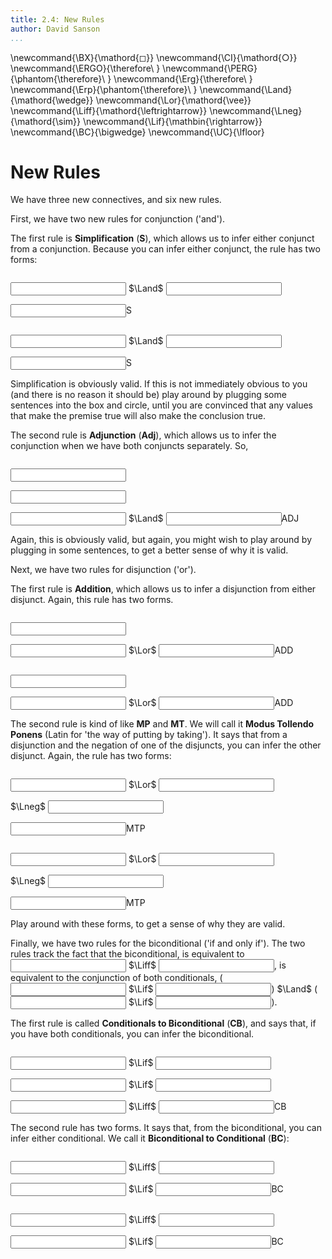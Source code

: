```yaml
---
title: 2.4: New Rules 
author: David Sanson
...
```



\newcommand{\BX}{\mathord{◻}}
\newcommand{\CI}{\mathord{○}}
\newcommand{\ERGO}{\therefore\ }
\newcommand{\PERG}{\phantom{\therefore}\ }
\newcommand{\Erg}{\therefore\ }
\newcommand{\Erp}{\phantom{\therefore}\ }
\newcommand{\Land}{\mathord{\wedge}}
\newcommand{\Lor}{\mathord{\vee}}
\newcommand{\Liff}{\mathord{\leftrightarrow}}
\newcommand{\Lneg}{\mathord{\sim}}
\newcommand{\Lif}{\mathbin{\rightarrow}}
\newcommand{\BC}{\bigwedge}
\newcommand{\UC}{\lfloor}

# New Rules

We have three new connectives, and six new rules.

First, we have two new rules for conjunction ('and'). 

The first rule is 
**Simplification** (**S**), which allows us to infer either conjunct from a 
conjunction. Because you can infer either conjunct, the rule has two forms:

<div class='boxed' style='float:left'>


<!--
~~~{.derivation}
<input class="copyMe P sym slot" type="text" > $\Land$ <input class="copyMe Q sym slot" type="text" >
<input class="copyMe P sym slot" type="text" >  & S
~~~
-->
<div class='der outer'><p class='dline'><span class='dnum'></span><span class='dform'><input class="copyMe P sym slot" type="text" > $\Land$ <input class="copyMe Q sym slot" type="text" ></span><span class='djust'></span></p><p class='dline'><span class='dnum'></span><span class='dform'><input class="copyMe P sym slot" type="text" ></span><span class='djust'>S</span></p></div>


</div>

<div class='boxed' style='float:left; clear:both'>


<!--
~~~{.derivation}
<input class="copyMe P sym slot" type="text" > $\Land$ <input class="copyMe Q sym slot" type="text" >
<input class="copyMe Q sym slot" type="text" >  & S
~~~
-->
<div class='der outer'><p class='dline'><span class='dnum'></span><span class='dform'><input class="copyMe P sym slot" type="text" > $\Land$ <input class="copyMe Q sym slot" type="text" ></span><span class='djust'></span></p><p class='dline'><span class='dnum'></span><span class='dform'><input class="copyMe Q sym slot" type="text" ></span><span class='djust'>S</span></p></div>


</div>

<p style='clear:both'>

Simplification is obviously valid. If this is not immediately obvious to you (and there is no reason it should be) play around by plugging some sentences into the box and circle, until you are convinced that any values that make the premise true will also make the conclusion true.

The second rule is **Adjunction** (**Adj**), which allows us to infer the conjunction when we have both conjuncts separately. So,

<div class='boxed' style='float:left; clear:both'>


<!--
~~~{.derivation}
<input class="copyMe P sym slot" type="text" > 
<input class="copyMe Q sym slot" type="text" >
<input class="copyMe P sym slot" type="text" > $\Land$ <input class="copyMe Q sym slot" type="text" >  & ADJ
~~~
-->
<div class='der outer'><p class='dline'><span class='dnum'></span><span class='dform'><input class="copyMe P sym slot" type="text" > </span><span class='djust'></span></p><p class='dline'><span class='dnum'></span><span class='dform'><input class="copyMe Q sym slot" type="text" ></span><span class='djust'></span></p><p class='dline'><span class='dnum'></span><span class='dform'><input class="copyMe P sym slot" type="text" > $\Land$ <input class="copyMe Q sym slot" type="text" ></span><span class='djust'>ADJ</span></p></div>


</div>

<p style='clear:both'>

Again, this is obviously valid, but again, you might wish to play around by plugging in some sentences, to get a better sense of why it is valid.


Next, we have two rules for disjunction ('or').

The first rule is **Addition**, which allows us to infer a disjunction from either disjunct. Again, this rule has two forms.

<div class='boxed' style='float:left; clear:both'>


<!--
~~~{.derivation}
<input class="copyMe P sym slot" type="text" >  
<input class="copyMe P sym slot" type="text" > $\Lor$ <input class="copyMe Q sym slot" type="text" > & ADD
~~~
-->
<div class='der outer'><p class='dline'><span class='dnum'></span><span class='dform'><input class="copyMe P sym slot" type="text" >  </span><span class='djust'></span></p><p class='dline'><span class='dnum'></span><span class='dform'><input class="copyMe P sym slot" type="text" > $\Lor$ <input class="copyMe Q sym slot" type="text" ></span><span class='djust'>ADD</span></p></div>


</div>

<div class='boxed' style='float:left; clear:both'>


<!--
~~~{.derivation}
<input class="copyMe P sym slot" type="text" >  
<input class="copyMe Q sym slot" type="text" > $\Lor$ <input class="copyMe P sym slot" type="text" > & ADD
~~~
-->
<div class='der outer'><p class='dline'><span class='dnum'></span><span class='dform'><input class="copyMe P sym slot" type="text" >  </span><span class='djust'></span></p><p class='dline'><span class='dnum'></span><span class='dform'><input class="copyMe Q sym slot" type="text" > $\Lor$ <input class="copyMe P sym slot" type="text" ></span><span class='djust'>ADD</span></p></div>


</div>

<p style='clear:both'>

The second rule is kind of like **MP** and **MT**. We will call it **Modus Tollendo Ponens** (Latin for 'the way of putting by taking'). It says that from a disjunction and the negation of one of the disjuncts, you can infer the other disjunct. Again, the rule has two forms:


<div class='boxed' style='float:left; clear:both'>


<!--
~~~{.derivation}
<input class="copyMe P sym slot" type="text" > $\Lor$ <input class="copyMe Q sym slot" type="text" >
$\Lneg$ <input class="copyMe P sym slot" type="text" >
<input class="copyMe Q sym slot" type="text" >  & MTP
~~~
-->
<div class='der outer'><p class='dline'><span class='dnum'></span><span class='dform'><input class="copyMe P sym slot" type="text" > $\Lor$ <input class="copyMe Q sym slot" type="text" ></span><span class='djust'></span></p><p class='dline'><span class='dnum'></span><span class='dform'>$\Lneg$ <input class="copyMe P sym slot" type="text" ></span><span class='djust'></span></p><p class='dline'><span class='dnum'></span><span class='dform'><input class="copyMe Q sym slot" type="text" ></span><span class='djust'>MTP</span></p></div>


</div>

<div class='boxed' style='float:left; clear:both'>


<!--
~~~{.derivation}
<input class="copyMe P sym slot" type="text" > $\Lor$ <input class="copyMe Q sym slot" type="text" >
$\Lneg$ <input class="copyMe Q sym slot" type="text" >
<input class="copyMe P sym slot" type="text" >  & MTP
~~~
-->
<div class='der outer'><p class='dline'><span class='dnum'></span><span class='dform'><input class="copyMe P sym slot" type="text" > $\Lor$ <input class="copyMe Q sym slot" type="text" ></span><span class='djust'></span></p><p class='dline'><span class='dnum'></span><span class='dform'>$\Lneg$ <input class="copyMe Q sym slot" type="text" ></span><span class='djust'></span></p><p class='dline'><span class='dnum'></span><span class='dform'><input class="copyMe P sym slot" type="text" ></span><span class='djust'>MTP</span></p></div>


</div>

<p style='clear:both'>

Play around with these forms, to get a sense of why they are valid.

<div class="cor">

Finally, we have two rules for the biconditional ('if and only if'). The two rules track the fact that the biconditional,  is equivalent to 
<input class="copyMe P sym slot" type="text" > $\Liff$ <input class="copyMe Q sym slot" type="text" >, is equivalent to the conjunction of both conditionals,
(<input class="copyMe Q sym slot" type="text" > $\Lif$ <input class="copyMe P sym slot" type="text" >) $\Land$
(<input class="copyMe P sym slot" type="text" > $\Lif$ <input class="copyMe Q sym slot" type="text" >).

</div>

The first rule is called **Conditionals to Biconditional** (**CB**), and says that, if you have both conditionals, you can infer the biconditional.

<div class='boxed' style='float:left; clear:both'>


<!--
~~~{.derivation}
<input class="copyMe P sym slot" type="text" > $\Lif$ <input class="copyMe Q sym slot" type="text" > 
<input class="copyMe Q sym slot" type="text" > $\Lif$ <input class="copyMe P sym slot" type="text" >
<input class="copyMe P sym slot" type="text" > $\Liff$ <input class="copyMe Q sym slot" type="text" > & CB
~~~
-->
<div class='der outer'><p class='dline'><span class='dnum'></span><span class='dform'><input class="copyMe P sym slot" type="text" > $\Lif$ <input class="copyMe Q sym slot" type="text" > </span><span class='djust'></span></p><p class='dline'><span class='dnum'></span><span class='dform'><input class="copyMe Q sym slot" type="text" > $\Lif$ <input class="copyMe P sym slot" type="text" ></span><span class='djust'></span></p><p class='dline'><span class='dnum'></span><span class='dform'><input class="copyMe P sym slot" type="text" > $\Liff$ <input class="copyMe Q sym slot" type="text" ></span><span class='djust'>CB</span></p></div>


</div>

<p style='clear:both'>

The second rule has two forms. It says that, from the biconditional, you can infer either conditional. We call it **Biconditional to Conditional** (**BC**):

<div class='boxed' style='float:left; clear:both'>


<!--
~~~{.derivation}
<input class="copyMe P sym slot" type="text" > $\Liff$ <input class="copyMe Q sym slot" type="text" > 
<input class="copyMe P sym slot" type="text" > $\Lif$ <input class="copyMe Q sym slot" type="text" > & BC   
~~~
-->
<div class='der outer'><p class='dline'><span class='dnum'></span><span class='dform'><input class="copyMe P sym slot" type="text" > $\Liff$ <input class="copyMe Q sym slot" type="text" > </span><span class='djust'></span></p><p class='dline'><span class='dnum'></span><span class='dform'><input class="copyMe P sym slot" type="text" > $\Lif$ <input class="copyMe Q sym slot" type="text" ></span><span class='djust'>BC   </span></p></div>


</div>

<div class='boxed' style='float:left; clear:both'>


<!--
~~~{.derivation}
<input class="copyMe P sym slot" type="text" > $\Liff$ <input class="copyMe Q sym slot" type="text" >
<input class="copyMe Q sym slot" type="text" > $\Lif$ <input class="copyMe P sym slot" type="text" >  & BC
~~~
-->
<div class='der outer'><p class='dline'><span class='dnum'></span><span class='dform'><input class="copyMe P sym slot" type="text" > $\Liff$ <input class="copyMe Q sym slot" type="text" ></span><span class='djust'></span></p><p class='dline'><span class='dnum'></span><span class='dform'><input class="copyMe Q sym slot" type="text" > $\Lif$ <input class="copyMe P sym slot" type="text" ></span><span class='djust'>BC</span></p></div>


</div>

<p style='clear:both'>





